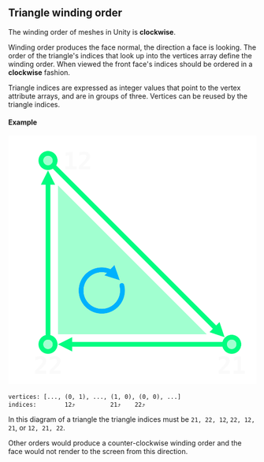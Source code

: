 ## Triangle winding order
The winding order of meshes in Unity is **clockwise**.

Winding order produces the face normal, the direction a face is looking. The order of the triangle's indices that look up into the vertices array define the winding order. When viewed the front face's indices should be ordered in a **clockwise** fashion.

Triangle indices are expressed as integer values that point to the vertex attribute arrays, and are in groups of three. Vertices can be reused by the triangle indices.

#### Example
![Winding order](winding-order.svg)

```
vertices: [..., (0, 1), ..., (1, 0), (0, 0), ...]
indices:        12⤴          21⤴    22⤴
```

In this diagram of a triangle the triangle indices must be `21, 22, 12`, `22, 12, 21`, or `12, 21, 22`.  

Other orders would produce a counter-clockwise winding order and the face would not render to the screen from this direction.